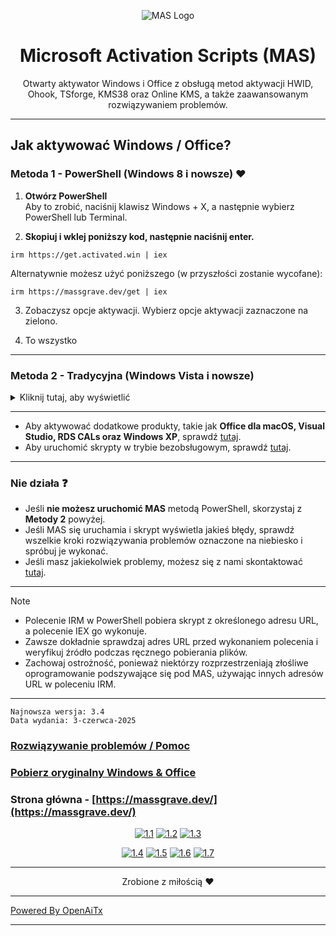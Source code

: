 <p align="center"><img src="https://massgrave.dev/img/logo_small.png" alt="MAS Logo"></p>

<h1 align="center">Microsoft  Activation  Scripts (MAS)</h1>

<p align="center">Otwarty aktywator Windows i Office z obsługą metod aktywacji HWID, Ohook, TSforge, KMS38 oraz Online KMS, a także zaawansowanym rozwiązywaniem problemów.</p>

<hr>
  
## Jak aktywować Windows / Office?

### Metoda 1 - PowerShell (Windows 8 i nowsze) ❤️

1.   **Otwórz PowerShell**  
	Aby to zrobić, naciśnij klawisz Windows + X, a następnie wybierz PowerShell lub Terminal.

2.   **Skopiuj i wklej poniższy kod, następnie naciśnij enter.**  
```
irm https://get.activated.win | iex
```
Alternatywnie możesz użyć poniższego (w przyszłości zostanie wycofane):  
```
irm https://massgrave.dev/get | iex
```

3.   Zobaczysz opcje aktywacji. Wybierz opcje aktywacji zaznaczone na zielono.

4.   To wszystko

---

### Metoda 2 - Tradycyjna (Windows Vista i nowsze)

<details>
  <summary>Kliknij tutaj, aby wyświetlić</summary>
  
1.   Pobierz plik, korzystając z jednego z poniższych linków:  
`https://github.com/massgravel/Microsoft-Activation-Scripts/archive/refs/heads/master.zip`  
lub  
`https://git.activated.win/massgrave/Microsoft-Activation-Scripts/archive/master.zip`
2.   Kliknij prawym przyciskiem myszy na pobranym pliku zip i rozpakuj go.
3.   W wypakowanym folderze znajdź folder o nazwie `All-In-One-Version`.
4.   Uruchom plik o nazwie `MAS_AIO.cmd`.
5.   Zobaczysz opcje aktywacji. Postępuj zgodnie z instrukcjami wyświetlanymi na ekranie.
6.   To wszystko.

</details>

---

- Aby aktywować dodatkowe produkty, takie jak **Office dla macOS, Visual Studio, RDS CALs oraz Windows XP**, sprawdź [tutaj](https://massgrave.dev/unsupported_products_activation).
- Aby uruchomić skrypty w trybie bezobsługowym, sprawdź [tutaj](https://massgrave.dev/command_line_switches).

---

### Nie działa ❓

- Jeśli **nie możesz uruchomić MAS** metodą PowerShell, skorzystaj z **Metody 2** powyżej.
- Jeśli MAS się uruchamia i skrypt wyświetla jakieś błędy, sprawdź wszelkie kroki rozwiązywania problemów oznaczone na niebiesko i spróbuj je wykonać.
- Jeśli masz jakiekolwiek problemy, możesz się z nami skontaktować [tutaj](https://massgrave.dev/troubleshoot).

---

> [!NOTE]
>
> - Polecenie IRM w PowerShell pobiera skrypt z określonego adresu URL, a polecenie IEX go wykonuje.
> - Zawsze dokładnie sprawdzaj adres URL przed wykonaniem polecenia i weryfikuj źródło podczas ręcznego pobierania plików.
> - Zachowaj ostrożność, ponieważ niektórzy rozprzestrzeniają złośliwe oprogramowanie podszywające się pod MAS, używając innych adresów URL w poleceniu IRM.

---

```
Najnowsza wersja: 3.4
Data wydania: 3-czerwca-2025
```

### [Rozwiązywanie problemów / Pomoc](https://massgrave.dev/troubleshoot)
### [Pobierz oryginalny Windows & Office](https://massgrave.dev/genuine-installation-media)
### Strona główna - [https://massgrave.dev/](https://massgrave.dev/)

<div align="center">
  
[![1.1]][1]
[![1.2]][2]
[![1.3]][3]

</div>

<div align="center">
  
[![1.4]][4]
[![1.5]][5]
[![1.6]][6]
[![1.7]][7]

</div>

[1.1]: https://massgrave.dev/img/logo_github.png (GitHub)
[1.2]: https://massgrave.dev/img/logo_azuredevops.png (AzureDevOps)
[1.3]: https://massgrave.dev/img/logo_gitea.png (Self-hosted Git)

[1.4]: https://massgrave.dev/img/logo_discord.png (Czat z nami bez rejestracji)
[1.5]: https://massgrave.dev/img/logo_reddit.png (Reddit)
[1.6]: https://massgrave.dev/img/logo_bluesky.png (Bluesky)
[1.7]: https://massgrave.dev/img/logo_x.png (Twitter)

[1]: https://github.com/massgravel/Microsoft-Activation-Scripts
[2]: https://dev.azure.com/massgrave/_git/Microsoft-Activation-Scripts
[3]: https://git.activated.win/massgrave/Microsoft-Activation-Scripts
[4]: https://discord.gg/j2yFsV5ZVC
[5]: https://www.reddit.com/r/MAS_Activator
[6]: https://bsky.app/profile/massgrave.dev
[7]: https://twitter.com/massgravel

---

<p align="center">Zrobione z miłością ❤️</p>


---

[Powered By OpenAiTx](https://github.com/OpenAiTx/OpenAiTx)

---
